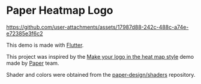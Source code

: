 # Paper Heatmap Logo

https://github.com/user-attachments/assets/17987d88-242c-488c-a74e-e72385e3f6c2

This demo is made with [Flutter][flutter].

This project was inspired by the [Make your logo in the heat map style][heatmap-demo] demo made by [Paper][paper] team.

Shader and colors were obtained from the [paper-design/shaders][shaders-repository] repository.

[flutter]: https://flutter.dev
[heatmap-demo]: https://heat.paper.design
[shaders-repository]: https://github.com/paper-design/shaders
[paper]: https://paper.design
